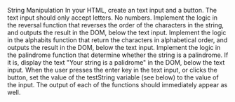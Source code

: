 String Manipulation
In your HTML, create an text input and a button.
The text input should only accept letters. No numbers.
Implement the logic in the reversal function that reverses the order of the characters in the string, and outputs the result in the DOM, below the text input.
Implement the logic in the alphabits function that return the characters in alphabetical order, and outputs the result in the DOM, below the text input.
Implement the logic in the palindrome function that determine whether the string is a palindrome. If it is, display the text "Your string is a palidrome" in the DOM, below the text input.
When the user presses the enter key in the text input, or clicks the button, set the value of the testString variable (see below) to the value of the input.
The output of each of the functions should immediately appear as well.
